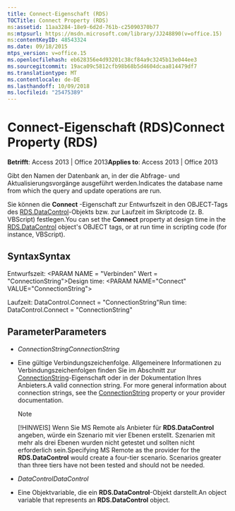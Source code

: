 ```yaml
---
title: Connect-Eigenschaft (RDS)
TOCTitle: Connect Property (RDS)
ms:assetid: 11aa3284-18e9-6d2d-761b-c25090370b77
ms:mtpsurl: https://msdn.microsoft.com/library/JJ248890(v=office.15)
ms:contentKeyID: 48543324
ms.date: 09/18/2015
mtps_version: v=office.15
ms.openlocfilehash: eb628356e4d93201c38cf84a9c3245b13e044ee3
ms.sourcegitcommit: 19aca09c5812cfb98b68b5d4604dcaa814479df7
ms.translationtype: MT
ms.contentlocale: de-DE
ms.lasthandoff: 10/09/2018
ms.locfileid: "25475389"
---
```

# <a name="connect-property-rds"></a><span data-ttu-id="400c0-102">Connect-Eigenschaft (RDS)</span><span class="sxs-lookup"><span data-stu-id="400c0-102">Connect Property (RDS)</span></span>


<span data-ttu-id="400c0-103">**Betrifft**: Access 2013 | Office 2013</span><span class="sxs-lookup"><span data-stu-id="400c0-103">**Applies to**: Access 2013 | Office 2013</span></span>

<span data-ttu-id="400c0-104">Gibt den Namen der Datenbank an, in der die Abfrage- und Aktualisierungsvorgänge ausgeführt werden.</span><span class="sxs-lookup"><span data-stu-id="400c0-104">Indicates the database name from which the query and update operations are run.</span></span>

<span data-ttu-id="400c0-105">Sie können die **Connect** -Eigenschaft zur Entwurfszeit in den OBJECT-Tags des [RDS.DataControl](datacontrol-object-rds.md)-Objekts bzw. zur Laufzeit im Skriptcode (z. B. VBScript) festlegen.</span><span class="sxs-lookup"><span data-stu-id="400c0-105">You can set the **Connect** property at design time in the [RDS.DataControl](datacontrol-object-rds.md) object's OBJECT tags, or at run time in scripting code (for instance, VBScript).</span></span>

## <a name="syntax"></a><span data-ttu-id="400c0-106">Syntax</span><span class="sxs-lookup"><span data-stu-id="400c0-106">Syntax</span></span>

<span data-ttu-id="400c0-107">Entwurfszeit: \<PARAM NAME = "Verbinden" Wert = "ConnectionString"\></span><span class="sxs-lookup"><span data-stu-id="400c0-107">Design time: \<PARAM NAME="Connect" VALUE="ConnectionString"\></span></span>

<span data-ttu-id="400c0-108">Laufzeit: DataControl.Connect = "ConnectionString"</span><span class="sxs-lookup"><span data-stu-id="400c0-108">Run time: DataControl.Connect = "ConnectionString"</span></span>

## <a name="parameters"></a><span data-ttu-id="400c0-109">Parameter</span><span class="sxs-lookup"><span data-stu-id="400c0-109">Parameters</span></span>

  - <span data-ttu-id="400c0-110">*ConnectionString*</span><span class="sxs-lookup"><span data-stu-id="400c0-110">*ConnectionString*</span></span>

  - <span data-ttu-id="400c0-p101">Eine gültige Verbindungszeichenfolge. Allgemeinere Informationen zu Verbindungszeichenfolgen finden Sie im Abschnitt zur [ConnectionString](connectionstring-property-ado.md)-Eigenschaft oder in der Dokumentation Ihres Anbieters.</span><span class="sxs-lookup"><span data-stu-id="400c0-p101">A valid connection string. For more general information about connection strings, see the [ConnectionString](connectionstring-property-ado.md) property or your provider documentation.</span></span>
    

    > [!NOTE]
    > <P><span data-ttu-id="400c0-p102">[!HINWEIS] Wenn Sie MS Remote als Anbieter für <STRONG>RDS.DataControl</STRONG> angeben, würde ein Szenario mit vier Ebenen erstellt. Szenarien mit mehr als drei Ebenen wurden nicht getestet und sollten nicht erforderlich sein.</span><span class="sxs-lookup"><span data-stu-id="400c0-p102">Specifying MS Remote as the provider for the <STRONG>RDS.DataControl</STRONG> would create a four-tier scenario. Scenarios greater than three tiers have not been tested and should not be needed.</span></span></P>



  - <span data-ttu-id="400c0-115">*DataControl*</span><span class="sxs-lookup"><span data-stu-id="400c0-115">*DataControl*</span></span>

  - <span data-ttu-id="400c0-116">Eine Objektvariable, die ein **RDS.DataControl**-Objekt darstellt.</span><span class="sxs-lookup"><span data-stu-id="400c0-116">An object variable that represents an **RDS.DataControl** object.</span></span>

